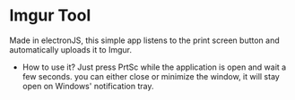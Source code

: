 
# Imgur Tool

Made in electronJS, this simple app listens to the print screen button and automatically uploads it to Imgur.

- How to use it?
Just press PrtSc while the application is open and wait a few seconds.
you can either close or minimize the window, it will stay open on Windows' notification tray.
